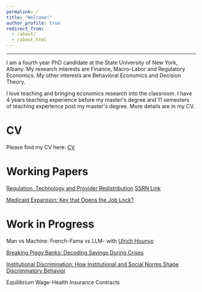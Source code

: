 ```yaml
---
permalink: /
title: "Welcome!"
author_profile: true
redirect_from: 
  - /about/
  - /about.html
---
```

---




I am a fourth year PhD candidate at the State University of New York, Albany. 
My research interests are Finance, Macro-Labor and Regulatory Economics. 
My other interests are Behavioral Economics and Decision Theory. 

I love teaching and bringing economics research into the classroom. I have 4 years teaching experience before my master's degree and 11 semesters of teaching experience post my master's degree. 
More details are in my CV. 

CV
======
Please find my CV here: [CV](https://www.dropbox.com/scl/fi/evh8n8q6h0ex2vq7j58rz/Piyush_A_CV.pdf?rlkey=lh22ve7nonss7dpls6sv4nst9&st=ctxd9hft&dl=0)


Working Papers
======
[Regulation, Technology and Provider Redistribution](https://www.dropbox.com/scl/fi/b5sv81nfh7xkm8o4nayms/PRTPS.A.Piyush.2004.Manuscript.pdf?rlkey=4jq3xt2dhgls2blb2micqg40f&st=62hy8ftm&dl=0) [SSRN Link](https://papers.ssrn.com/sol3/papers.cfm?abstract_id=4817420)


[Medicaid Expansion: Key that Opens the Job Lock?](https://papers.ssrn.com/sol3/papers.cfm?abstract_id=4987264)

Work in Progress
======

Man vs Machine: French-Fama vs LLM- with [Ulrich Hounyo](https://sites.google.com/site/ulrichounyo/) 

[Breaking Piggy Banks: Decoding Savings During Crises](https://www.dropbox.com/scl/fi/xuyfx5ous0q007dt8qhzl/BPBDSSC_Piyush.A.2024.pdf?rlkey=bcqnda8gj9vpk78q4aar6jsho&st=vtk68tb3&dl=0)

[Institutional Discrimination: How Institutional and Social Norms Shape Discriminatory Behavior](https://www.researchgate.net/publication/358076784_Title_How_institutional_and_social_norms_shape_discriminatory_behavior_A_game_theoretic_approach_-_Piyush_A?_tp=eyJjb250ZXh0Ijp7ImZpcnN0UGFnZSI6ImhvbWUiLCJwYWdlIjoicHJvZmlsZSIsInByZXZpb3VzUGFnZSI6ImhvbWUiLCJwb3NpdGlvbiI6InBhZ2VDb250ZW50In19)

Equilibrium Wage-Health Insurance Contracts

